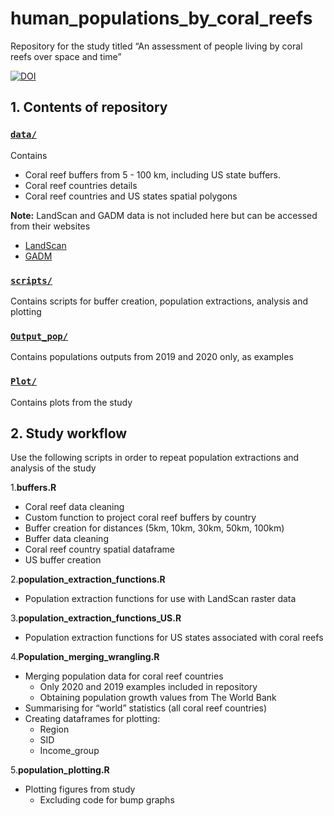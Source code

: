 
<!-- README.md is generated from README.Rmd. Please edit that file -->

# human\_populations\_by\_coral\_reefs

Repository for the study titled “An assessment of people living by coral
reefs over space and time”

[![DOI](https://zenodo.org/badge/510611252.svg)](https://zenodo.org/badge/latestdoi/510611252)

## 1. Contents of repository

### [`data/`](https://github.com/amysw13/human_populations_by_coral_reefs/tree/main/data)

Contains

-   Coral reef buffers from 5 - 100 km, including US state buffers.
-   Coral reef countries details
-   Coral reef countries and US states spatial polygons

**Note:** LandScan and GADM data is not included here but can be
accessed from their websites

-   [LandScan](https://landscan.ornl.gov)
-   [GADM](https://gadm.org/data.html)

### [`scripts/`](https://github.com/amysw13/human_populations_by_coral_reefs/tree/main/scripts)

Contains scripts for buffer creation, population extractions, analysis
and plotting

### [`Output_pop/`](https://github.com/amysw13/human_populations_by_coral_reefs/tree/main/Output_pop)

Contains populations outputs from 2019 and 2020 only, as examples

### [`Plot/`](https://github.com/amysw13/human_populations_by_coral_reefs/tree/main/Plot)

Contains plots from the study

## 2. Study workflow

Use the following scripts in order to repeat population extractions and
analysis of the study

1.**buffers.R**

-   Coral reef data cleaning
-   Custom function to project coral reef buffers by country
-   Buffer creation for distances (5km, 10km, 30km, 50km, 100km)
-   Buffer data cleaning
-   Coral reef country spatial dataframe
-   US buffer creation

2.**population\_extraction\_functions.R**

-   Population extraction functions for use with LandScan raster data

3.**population\_extraction\_functions\_US.R**

-   Population extraction functions for US states associated with coral
    reefs

4.**Population\_merging\_wrangling.R**

-   Merging population data for coral reef countries
    -   Only 2020 and 2019 examples included in repository
    -   Obtaining population growth values from The World Bank
-   Summarising for “world” statistics (all coral reef countries)
-   Creating dataframes for plotting:
    -   Region
    -   SID
    -   Income\_group

5.**population\_plotting.R**

-   Plotting figures from study
    -   Excluding code for bump graphs
